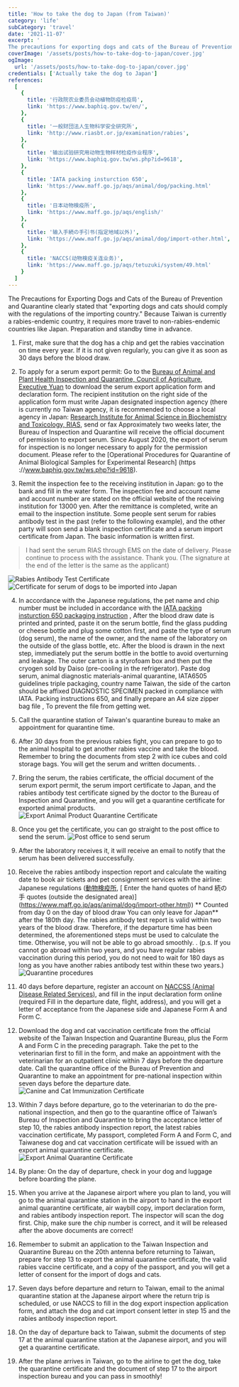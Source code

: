```yaml
---
title: 'How to take the dog to Japan (from Taiwan)'
category: 'life'
subCategory: 'travel'
date: '2021-11-07'
excerpt: '
The precautions for exporting dogs and cats of the Bureau of Prevention and Quarantine clearly stated that "exporting dogs and cats should comply with the regulations of the importing country." Because Taiwan is currently a rabies-endemic country, it takes more advances to travel to non-rabies-endemic countries like Japan. Preparation and standby time.'
coverImage: '/assets/posts/how-to-take-dog-to-japan/cover.jpg'
ogImage:
  url: '/assets/posts/how-to-take-dog-to-japan/cover.jpg'
credentials: ['Actually take the dog to Japan']
references:
  [
    {
      title: '行政院农业委员会动植物防疫检疫局',
      link: 'https://www.baphiq.gov.tw/en/',
    },
    {
      title: '一般财団法人生物科学安全研究所',
      link: 'http://www.riasbt.or.jp/examination/rabies',
    },
    {
      title: '输出试验研究用动物生物样材检疫作业程序',
      link: 'https://www.baphiq.gov.tw/ws.php?id=9618',
    },
    {
      title: 'IATA packing insturction 650',
      link: 'https://www.maff.go.jp/aqs/animal/dog/packing.html'
    },
    {
      title: '日本动物検疫所',
      link: 'https://www.maff.go.jp/aqs/english/'
    },
    {
      title: '输入手続の手引书(指定地域以外)',
      link: 'https://www.maff.go.jp/aqs/animal/dog/import-other.html',
    },
    {
      title: 'NACCS(动物検疫关连业务)',
      link: 'https://www.maff.go.jp/aqs/tetuzuki/system/49.html'
    }
  ]
---
```


The Precautions for Exporting Dogs and Cats of the Bureau of Prevention and Quarantine clearly stated that "exporting dogs and cats should comply with the regulations of the importing country." Because Taiwan is currently a rabies-endemic country, it requires more travel to non-rabies-endemic countries like Japan. Preparation and standby time in advance.

1. First, make sure that the dog has a chip and get the rabies vaccination on time every year. If it is not given regularly, you can give it as soon as 30 days before the blood draw.

2. To apply for a serum export permit: Go to the [Bureau of Animal and Plant Health Inspection and Quarantine, Council of Agriculture, Executive Yuan](https://www.baphiq.gov.tw/en/) to download the serum export application form and declaration form. The recipient institution on the right side of the application form must write Japan designated inspection agency (there is currently no Taiwan agency, it is recommended to choose a local agency in Japan: [Research Institute for Animal Science in Biochemistry and Toxicology, RIAS](http://www.riasbt.or.jp/examination/rabies), send or fax Approximately two weeks later, the Bureau of Inspection and Quarantine will receive the official document of permission to export serum. Since August 2020, the export of serum for inspection is no longer necessary to apply for the permission document. Please refer to the [Operational Procedures for Quarantine of Animal Biological Samples for Experimental Research] (https ://www.baphiq.gov.tw/ws.php?id=9618).

3. Remit the inspection fee to the receiving institution in Japan: go to the bank and fill in the water form. The inspection fee and account name and account number are stated on the official website of the receiving institution for 13000 yen. After the remittance is completed, write an email to the inspection institute. Some people sent serum for rabies antibody test in the past (refer to the following example), and the other party will soon send a blank inspection certificate and a serum import certificate from Japan. The basic information is written first.

> I had sent the serum RIAS through EMS on the date of delivery. Please continue to process with the assistance. Thank you. (The signature at the end of the letter is the same as the applicant)

![Rabies Antibody Test Certificate](https://i.imgur.com/513u8jA.png)
![Certificate for serum of dogs to be imported into Japan](https://i.imgur.com/gzeyOH0.png)

4. In accordance with the Japanese regulations, the pet name and chip number must be included in accordance with the [IATA packing insturction 650 packaging instruction](https://www.maff.go.jp/aqs/animal/dog/packing.html) , After the blood draw date is printed and printed, paste it on the serum bottle, find the glass pudding or cheese bottle and plug some cotton first, and paste the type of serum (dog serum), the name of the owner, and the name of the laboratory on the outside of the glass bottle, etc. After the blood is drawn in the next step, immediately put the serum bottle in the bottle to avoid overturning and leakage. The outer carton is a styrofoam box and then put the cryogen sold by Daiso (pre-cooling in the refrigerator). Paste dog serum, animal diagnostic materials-animal quarantine, IATA6505 guidelines triple packaging, country name Taiwan, the side of the carton should be affixed DIAGNOSTIC SPECIMEN packed in compliance with IATA. Packing instructions 650, and finally prepare an A4 size zipper bag file , To prevent the file from getting wet.

5. Call the quarantine station of Taiwan's quarantine bureau to make an appointment for quarantine time.

6. After 30 days from the previous rabies fight, you can prepare to go to the animal hospital to get another rabies vaccine and take the blood. Remember to bring the documents from step 2 with ice cubes and cold storage bags. You will get the serum and written documents. .

7. Bring the serum, the rabies certificate, the official document of the serum export permit, the serum import certificate to Japan, and the rabies antibody test certificate signed by the doctor to the Bureau of Inspection and Quarantine, and you will get a quarantine certificate for exported animal products.
   ![Export Animal Product Quarantine Certificate](https://i.imgur.com/IG3pJxk.jpg)

8. Once you get the certificate, you can go straight to the post office to send the serum.
   ![Post office to send serum](https://i.imgur.com/bHy6peh.png)

9. After the laboratory receives it, it will receive an email to notify that the serum has been delivered successfully.

10. Receive the rabies antibody inspection report and calculate the waiting date to book air tickets and pet consignment services with the airline: Japanese regulations ([動物検疫所](https://www.maff.go.jp/aqs/english/), [ Enter the hand quotes of hand 続の手 quotes (outside the designated area)] (https://www.maff.go.jp/aqs/animal/dog/import-other.html)) ** Counted from day 0 on the day of blood draw You can only leave for Japan** after the 180th day. The rabies antibody test report is valid within two years of the blood draw. Therefore, if the departure time has been determined, the aforementioned steps must be used to calculate the time. Otherwise, you will not be able to go abroad smoothly. . (p.s. If you cannot go abroad within two years, and you have regular rabies vaccination during this period, you do not need to wait for 180 days as long as you have another rabies antibody test within these two years.)
    ![Quarantine procedures](https://i.imgur.com/YlzA3YT.png)

11. 40 days before departure, register an account on [NACCSS (Animal Disease Related Services)](https://www.maff.go.jp/aqs/tetuzuki/system/49.html), and fill in the input declaration form online (required Fill in the departure date, flight, address), and you will get a letter of acceptance from the Japanese side and Japanese Form A and Form C.

12. Download the dog and cat vaccination certificate from the official website of the Taiwan Inspection and Quarantine Bureau, plus the Form A and Form C in the preceding paragraph. Take the pet to the veterinarian first to fill in the form, and make an appointment with the veterinarian for an outpatient clinic within 7 days before the departure date. Call the quarantine office of the Bureau of Prevention and Quarantine to make an appointment for pre-national inspection within seven days before the departure date.
    ![Canine and Cat Immunization Certificate](https://i.imgur.com/AtxHft0.png)

13. Within 7 days before departure, go to the veterinarian to do the pre-national inspection, and then go to the quarantine office of Taiwan’s Bureau of Inspection and Quarantine to bring the acceptance letter of step 10, the rabies antibody inspection report, the latest rabies vaccination certificate, My passport, completed Form A and Form C, and Taiwanese dog and cat vaccination certificate will be issued with an export animal quarantine certificate.
    ![Export Animal Quarantine Certificate](https://i.imgur.com/yl2xgJz.png)

14. By plane: On the day of departure, check in your dog and luggage before boarding the plane.

15. When you arrive at the Japanese airport where you plan to land, you will go to the animal quarantine station in the airport to hand in the export animal quarantine certificate, air waybill copy, import declaration form, and rabies antibody inspection report. The inspector will scan the dog first. Chip, make sure the chip number is correct, and it will be released after the above documents are correct!

16. Remember to submit an application to the Taiwan Inspection and Quarantine Bureau on the 20th antenna before returning to Taiwan, prepare for step 13 to export the animal quarantine certificate, the valid rabies vaccine certificate, and a copy of the passport, and you will get a letter of consent for the import of dogs and cats.

17. Seven days before departure and return to Taiwan, email to the animal quarantine station at the Japanese airport where the return trip is scheduled, or use NACCS to fill in the dog export inspection application form, and attach the dog and cat import consent letter in step 15 and the rabies antibody inspection report.

18. On the day of departure back to Taiwan, submit the documents of step 17 at the animal quarantine station at the Japanese airport, and you will get a quarantine certificate.

19. After the plane arrives in Taiwan, go to the airline to get the dog, take the quarantine certificate and the document of step 17 to the airport inspection bureau and you can pass in smoothly!
